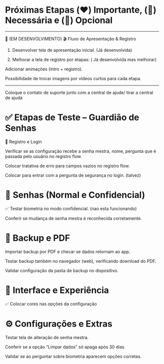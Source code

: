 # Próximas Etapas (❤️) Importante, (💛) Necessária e (💚) Opcional

---

💛 (EM DESENVOLVIMENTO) 🎬 Fluxo de Apresentação & Registro

1. Desenvolver tela de apresentação inicial. (Já desenvolvida)

2. Melhorar a tela de registro por etapas: ( Já desenvolvida mas melhorar)

Adicionar animações (intro + registro).

Possibilidade de trocar imagens por vídeos curtos para cada etapa.

---

Coloque o contato de suporte junto com a central de ajude/ tirar a central de ajuda

# ✅ Etapas de Teste – Guardião de Senhas
🔐 Registro e Login

  Verificar se as configuração recebe a senha mestra, nome, pergunta que é passada pelo usuário no registro flow.

  Colocar tratativa de erro para campos vazios no registro flow.

  Colocar para entrar com a pergunta de segurança no login. (talvez)

# 🔑 Senhas (Normal e Confidencial)

 ✅ Testar biometria no modo confidencial. (nao esta funcionando)

 Conferir se mudança de senha mestra é reconhecida corretamente.

# 📂 Backup e PDF

 Importar backup por PDF e checar se dados retornam ao app.

 Testar backup também no navegador (web), verificando download do PDF.

 Validar configuração da pasta de backup no dispositivo.

# 🎨 Interface e Experiência

 ✅ Colocar cores nas opções da configuração

# ⚙️ Configurações e Extras

 Testar tela de alteração de senha mestra.

 Conferir se a opção “Limpar dados” só apaga após 30 dias.

 Validar se ao perguntar sobre biometria aparecem opções corretas.

